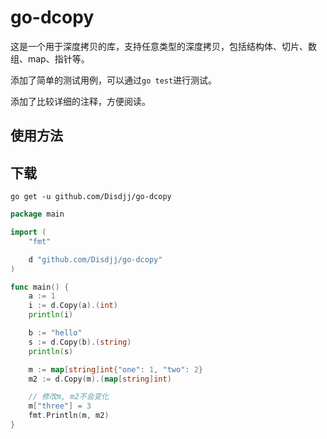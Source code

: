 # go-dcopy

这是一个用于深度拷贝的库，支持任意类型的深度拷贝，包括结构体、切片、数组、map、指针等。

添加了简单的测试用例，可以通过`go test`进行测试。

添加了比较详细的注释，方便阅读。


## 使用方法

## 下载

`go get -u github.com/Disdjj/go-dcopy`

```go
package main

import (
	"fmt"

	d "github.com/Disdjj/go-dcopy"
)

func main() {
	a := 1
	i := d.Copy(a).(int)
	println(i)

	b := "hello"
	s := d.Copy(b).(string)
	println(s)

	m := map[string]int{"one": 1, "two": 2}
	m2 := d.Copy(m).(map[string]int)

	// 修改m, m2不会变化
	m["three"] = 3
	fmt.Println(m, m2)
}

```

